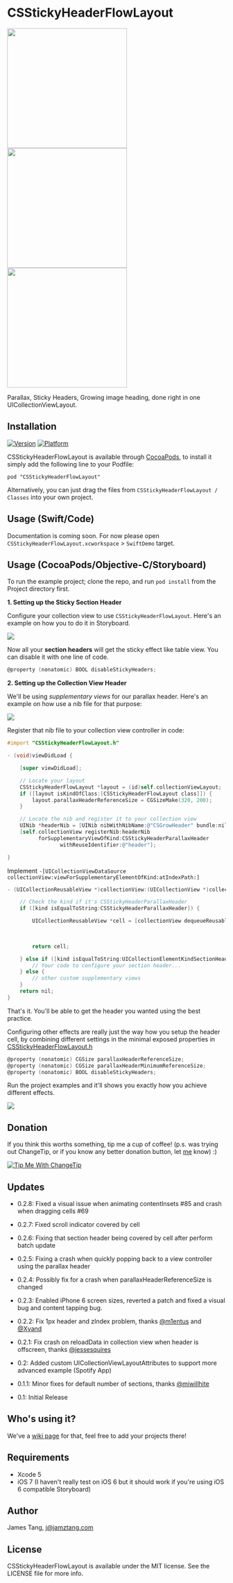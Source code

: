 # CSStickyHeaderFlowLayout

<!--![](http://cl.ly/image/1D2i0746180b/1*pev9ZXJAZ2MYoF8-R_nbRA.gif)-->

<img src="http://f.cl.ly/items/05130s2r0X1j1x1N0Q3n/spotify-48-16-half.gif" width="276"/>
<img src="http://f.cl.ly/items/3q2u35013o0y0G2o3X1v/carshare-32-16-half.gif" width="276"/>
<img src="http://f.cl.ly/items/3l0F1F3Y0s1M1F3a2r0d/ripple.gif" width="276"/>

Parallax, Sticky Headers, Growing image heading, done right in one
UICollectionViewLayout.

## Installation

[![Version](http://cocoapod-badges.herokuapp.com/v/CSStickyHeaderFlowLayout/badge.png)](http://cocoadocs.org/docsets/CSStickyHeaderFlowLayout)
[![Platform](http://cocoapod-badges.herokuapp.com/p/CSStickyHeaderFlowLayout/badge.png)](http://cocoadocs.org/docsets/CSStickyHeaderFlowLayout)


CSStickyHeaderFlowLayout is available through [CocoaPods](http://cocoapods.org), to install
it simply add the following line to your Podfile:

    pod "CSStickyHeaderFlowLayout"

Alternatively, you can just drag the files from `CSStickyHeaderFlowLayout / Classes` into your own project.


## Usage (Swift/Code)

Documentation is coming soon. For now please open `CSStickyHeaderFlowLayout.xcworkspace` > `SwiftDemo` target.

## Usage (CocoaPods/Objective-C/Storyboard)

To run the example project; clone the repo, and run `pod install` from the Project directory first.

**1. Setting up the Sticky Section Header**

Configure your collection view to use `CSStickyHeaderFlowLayout`. Here's an example on how you to do it in Storyboard.

![](http://f.cl.ly/items/32183h2q18171k323J07/csstickyheaderflowlayout-class.jpg)

Now all your **section headers** will get the sticky effect like table view. You can disable it with one line of code.

```objective-c
@property (nonatomic) BOOL disableStickyHeaders;
```

**2. Setting up the Collection View Header**

We'll be using _supplementary views_ for our parallax header. Here's an example on how use a nib file for that purpose:

![](http://f.cl.ly/items/0x1L0U2x1U0g2q2E1i3Z/header-grow.jpeg)

Register that nib file to your collection view controller in code:

```objective-c
#import "CSStickyHeaderFlowLayout.h"

- (void)viewDidLoad {

    [super viewDidLoad];

    // Locate your layout
    CSStickyHeaderFlowLayout *layout = (id)self.collectionViewLayout;
    if ([layout isKindOfClass:[CSStickyHeaderFlowLayout class]]) {
        layout.parallaxHeaderReferenceSize = CGSizeMake(320, 200);
    }

    // Locate the nib and register it to your collection view
    UINib *headerNib = [UINib nibWithNibName:@"CSGrowHeader" bundle:nil];
    [self.collectionView registerNib:headerNib
          forSupplementaryViewOfKind:CSStickyHeaderParallaxHeader
                 withReuseIdentifier:@"header"];

}
```

Implement `-[UICollectionViewDataSource collectionView:viewForSupplementaryElementOfKind:atIndexPath:]`

```objective-c
- (UICollectionReusableView *)collectionView:(UICollectionView *)collectionView viewForSupplementaryElementOfKind:(NSString *)kind atIndexPath:(NSIndexPath *)indexPath {

    // Check the kind if it's CSStickyHeaderParallaxHeader
    if ([kind isEqualToString:CSStickyHeaderParallaxHeader]) {

        UICollectionReusableView *cell = [collectionView dequeueReusableSupplementaryViewOfKind:kind
                                                                            withReuseIdentifier:@"header"
                                                                                   forIndexPath:indexPath];

        return cell;

    } else if ([kind isEqualToString:UICollectionElementKindSectionHeader]) {
        // Your code to configure your section header...
    } else {
        // other custom supplementary views
    }
    return nil;
}
```

That's it. You'll be able to get the header you wanted using the best practice.

Configuring other effects are really just the way how you setup the header cell, by combining different settings in the minimal exposed properties in [CSStickyHeaderFlowLayout.h][]

```objective-c
@property (nonatomic) CGSize parallaxHeaderReferenceSize;
@property (nonatomic) CGSize parallaxHeaderMinimumReferenceSize;
@property (nonatomic) BOOL disableStickyHeaders;
```

Run the project examples and it'll shows you exactly how you achieve different effects.

![](http://f.cl.ly/items/313D2n3R0H0e0x090B3X/different-header.jpeg)



## Donation

If you think this worths something, tip me a cup of coffee! (p.s. was trying out ChangeTip, or if you know any better donation button, let [me](http://twitter.com/@jamztang) know) :)

<a target="_blank" href="http://jamztang.tip.me">
  <img
    alt="Tip Me With ChangeTip"
    src="https://cdn.changetip.com/img/logos/tipme_round.png"/>
</a>


## Updates

- 0.2.8: Fixed a visual issue when animating contentInsets #85 and crash when dragging cells #69

- 0.2.7: Fixed scroll indicator covered by cell

- 0.2.6: Fixing that section header being covered by cell after perform batch update

- 0.2.5: Fixing a crash when quickly popping back to a view controller using the parallax header

- 0.2.4: Possibly fix for a crash when parallaxHeaderReferenceSize is changed

- 0.2.3: Enabled iPhone 6 screen sizes, reverted a patch and fixed a visual bug and content tapping bug.

- 0.2.2: Fix 1px header and zIndex problem, thanks
  [@m1entus](https://github.com/m1entus) and [@Xyand](https://github.com/Xyand)

- 0.2.1: Fix crash on reloadData in collection view when header is offscreen, thanks [@jessesquires](https://github.com/jessesquires)

- 0.2: Added custom UICollectionViewLayoutAttributes to support more advanced example (Spotify App)

- 0.1.1: Minor fixes for default number of sections, thanks [@miwillhite](https://github.com/miwillhite)

- 0.1: Initial Release

## Who's using it?

We've a [wiki page][made] for that, feel free to add your projects there!

## Requirements

- Xcode 5
- iOS 7 (I haven't really test on iOS 6 but it should work if you're using iOS 6 compatible Storyboard)

## Author

James Tang, j@jamztang.com

## License

CSStickyHeaderFlowLayout is available under the MIT license. See the LICENSE file for more info.

[CSStickyHeaderFlowLayout.h]:https://github.com/jamztang/CSStickyHeaderFlowLayout/blob/master/Classes/CSStickyHeaderFlowLayout.h

[Carshare]:http://carshare.hk
[Ripple]:http://ripplechat.io
[made]:https://github.com/jamztang/CSStickyHeaderFlowLayout/wiki
